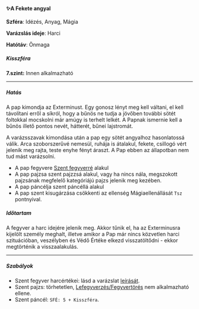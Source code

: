 #### ✨A Fekete angyal

**Szféra**: Idézés, Anyag, Mágia

**Varázslás ideje**: Harci

**Hatótáv**: Önmaga

##### Kisszféra

**7.szint:** Innen alkalmazható

---
##### Hatás

A pap kimondja az Exterminust. Egy gonosz lényt meg kell váltani, el kell távolítani erről a síkról, hogy a bűnös ne tudja a jövőben további sötét foltokkal mocskolni már amúgy is terhelt lelkét. A Papnak ismernie kell a bűnös illető pontos nevét, hátterét, bűnei lajstromát.

A varázsszavak kimondása után a pap egy sötét angyalhoz hasonlatossá válik. Arca szoborszerűvé nemesül, ruhája is átalakul, fekete, csillogó vért jelenik meg rajta, teste enyhe fényt áraszt. A Pap ebben az állapotban nem tud mást varázsolni.

- A pap fegyvere [Szent fegyverré](../szent_fegyver.md) alakul
- A pap pajzsa szent pajzzsá alakul, vagy ha nincs nála, megszokott pajzsának megfelelő kategóriájú pajzs jelenik meg kezében. 
- A pap páncélja szent páncéllá alakul
- A pap szent kisugárzása csökkenti az ellenség Mágiaellenállását `Tsz` pontnyival.

##### Időtartam

A fegyver a harc idejére jelenik meg. Akkor tűnik el, ha az Exterminusra kijelölt személy meghalt, illetve amikor a Pap már nincs közvetlen harci szituációban, veszélyben és Védő Értéke elkezd visszatöltődni - ekkor megtörténik a visszaalakulás.

---
##### Szabályok

- Szent fegyver harcértékei: lásd a varázslat [leírását](../szent_fegyver.md).
- Szent pajzs: törhetetlen, [Lefegyverzés/Fegyvertörés](../../065_03_altalanos_manoverek.md#lefegyverz%C3%A9s--fegyvert%C3%B6r%C3%A9s) nem alkalmazható ellene.
- Szent páncél: `SFÉ: 5 + Kisszféra`.
